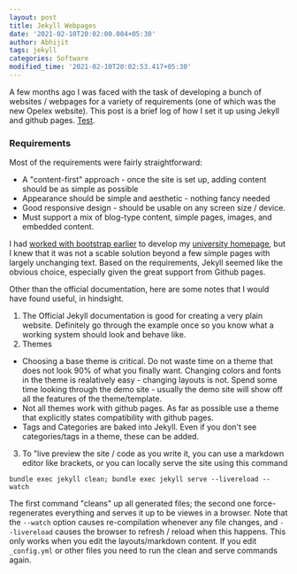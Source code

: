 ```yaml
---
layout: post
title: Jekyll Webpages
date: '2021-02-10T20:02:00.004+05:30'
author: Abhijit
tags: jekyll
categories: Software
modified_time: '2021-02-10T20:02:53.417+05:30'
---	
```


A few months ago I was faced with the task of developing a bunch of websites / webpages for a variety of requirements (one of which was the new Opelex website). This post is a brief log of how I set it up using Jekyll and github pages. [Test](google.com).

<!--more-->

### Requirements
Most of the requirements were fairly straightforward:
 - A "content-first" approach - once the site is set up, adding content should be as simple as possible
 - Appearance should be simple and aesthetic - nothing fancy needed
 - Good responsive design - should be usable on any screen size / device.
 - Must support a mix of blog-type content, simple pages, images, and embedded content.

I had [worked with bootstrap earlier](https://github.com/abhijit86k/BootstrapHomepageTemplate) to develop my [university homepage](https://iitdh.ac.in/~kabhijit/), but I knew that it was not a scable solution beyond a few simple pages with largely unchanging text. Based on the requirements, Jekyll seemed like the obvious choice, especially given the great support from Github pages.

Other than the official documentation, here are some notes that I would have found useful, in hindsight.

1. The Official Jekyll documentation is good for creating a very plain website. Definitely go through the example once so you know what a working system should look and behave like. 
2. Themes
 - Choosing a base theme is critical. Do not waste time on a theme that does not look 90% of what you finally want. Changing colors and fonts in the theme is realatively easy - changing layouts is not. Spend some time looking through the demo site - usually the demo site will show off all the features of the theme/template.
 - Not all themes work with github pages. As far as possible use a theme that explicitly states compatibility with github pages. 
 - Tags and Categories are baked into Jekyll. Even if you don't see categories/tags in a theme, these can be added.
 
3. To "live preview the site / code as you write it, you can use a markdown editor like brackets, or you can locally serve the site using this command
```
bundle exec jekyll clean; bundle exec jekyll serve --livereload --watch
```
The first command "cleans" up all generated files; the second one force-regenerates everything and serves it up to be viewes in a browser. Note that the  `--watch` option causes re-compilation whenever any file changes, and `--livereload` causes the browser to refresh / reload when this happens. This only works when you edit the layouts/markdown content. If you edit `_config.yml` or other files you need to run the clean and serve commands again.
